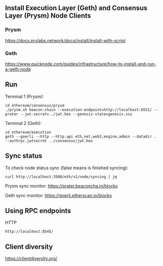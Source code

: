 ## Install Execution Layer (Geth) and Consensus Layer (Prysm) Node Clients

### Prysm

https://docs.prylabs.network/docs/install/install-with-script

### Geth 

https://www.quicknode.com/guides/infrastructure/how-to-install-and-run-a-geth-node

## Run

Terminal 1 (Prysm): 

    cd ethereum/consensus/prysm
    ./prysm.sh beacon-chain --execution-endpoint=http://localhost:8551/ --prater --jwt-secret=../jwt.hex --genesis-state=genesis.ssz 


Terminal 2 (Geth): 

    cd ethereum/execution 
    geth --goerli --http --http.api eth,net,web3,engine,admin --datadir . --authrpc.jwtsecret ../consensus/jwt.hex


## Sync status

To check node status sync (false means is finished syncing): 

    curl http://localhost:3500/eth/v1/node/syncing | jq 

Prysm sync monitor: https://prater.beaconcha.in/blocks

Geth sync monitor: https://goerli.etherscan.io/blocks 

## Using RPC endpoints

HTTP

    http://localhost:8545/

## Client diversity

https://clientdiversity.org/
